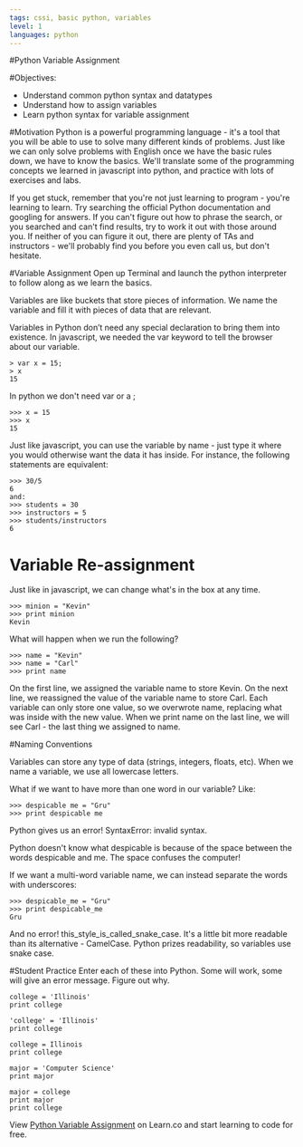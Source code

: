 ```yaml
---
tags: cssi, basic python, variables
level: 1
languages: python
---
```

#Python Variable Assignment

#Objectives:

+ Understand common python syntax and datatypes
+ Understand how to assign variables
+ Learn python syntax for variable assignment

#Motivation
Python is a powerful programming language - it's a tool that you will be able to use to solve many different kinds of problems. Just like we can only solve problems with English once we have the basic rules down, we have to know the basics. We'll translate some of the programming concepts we learned in javascript into python, and practice with lots of exercises and labs.

If you get stuck, remember that you're not just learning to program - you're learning to learn. Try searching the official Python documentation and googling for answers. If you can't figure out how to phrase the search, or you searched and can't find results, try to work it out with those around you. If neither of you can figure it out, there are plenty of TAs and instructors - we'll probably find you before you even call us, but don't hesitate.

#Variable Assignment
Open up Terminal and launch the python interpreter to follow along as we learn the basics.

Variables are like buckets that store pieces of information. We name the variable and fill it with pieces of data that are relevant.

Variables in Python don’t need any special declaration to bring them into existence. In javascript, we needed the var keyword to tell the browser about our variable.
```
> var x = 15;
> x
15
```
In python we don't need var or a ;
```
>>> x = 15
>>> x
15
```
Just like javascript, you can use the variable by name - just type it where you would otherwise want the data it has inside. For instance, the following statements are equivalent:
```
>>> 30/5
6
and:
>>> students = 30
>>> instructors = 5
>>> students/instructors
6
```
# Variable Re-assignment
Just like in javascript, we can change what's in the box at any time.
```
>>> minion = "Kevin"
>>> print minion
Kevin
```
What will happen when we run the following?
```
>>> name = "Kevin"
>>> name = "Carl"
>>> print name
```

On the first line, we assigned the variable name to store Kevin. On the next line, we reassigned the value of the variable name to store Carl. Each variable can only store one value, so we overwrote name, replacing what was inside with the new value. When we print name on the last line, we will see Carl - the last thing we assigned to name.

#Naming Conventions

Variables can store any type of data (strings, integers, floats, etc). When we name a variable, we use all lowercase letters.

What if we want to have more than one word in our variable? Like:
```
>>> despicable me = "Gru"
>>> print despicable me
```
Python gives us an error!
SyntaxError: invalid syntax.

Python doesn't know what despicable is because of the space between the words despicable and me. The space confuses the computer!

If we want a multi-word variable name, we can instead separate the words with underscores:
```
>>> despicable_me = "Gru"
>>> print despicable_me
Gru
```
And no error! this_style_is_called_snake_case. It's a little bit more readable than its alternative - CamelCase. Python prizes readability, so variables use snake case.

#Student Practice
Enter each of these into Python.  Some will work, some will give an error message.  Figure out why.
```
college = 'Illinois'
print college
```
```
'college' = 'Illinois'
print college
```
```
college = Illinois
print college
```
```
major = 'Computer Science'
print major
```
```
major = college
print major
print college
```

<p data-visibility='hidden'>View <a href='https://learn.co/lessons/cssi-4-python-variables-walkthrough' title='Python Variable Assignment'>Python Variable Assignment</a> on Learn.co and start learning to code for free.</p>
